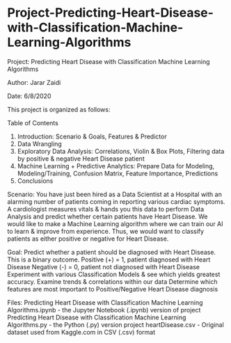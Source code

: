 # Project-Predicting-Heart-Disease-with-Classification-Machine-Learning-Algorithms
Project: Predicting Heart Disease with Classification Machine Learning Algorithms

Author: Jarar Zaidi

Date: 6/8/2020

This project is organized as follows:

Table of Contents

1. Introduction: Scenario & Goals, Features & Predictor
2. Data Wrangling
3. Exploratory Data Analysis: Correlations, Violin & Box Plots, Filtering data by positive & negative Heart Disease patient
4. Machine Learning + Predictive Analytics: Prepare Data for Modeling, Modeling/Training, Confusion Matrix, Feature Importance, Predictions
5. Conclusions

Scenario:
You have just been hired as a Data Scientist at a Hospital with an alarming number of patients coming in reporting various cardiac symptoms.
A cardiologist measures vitals & hands you this data to perform Data Analysis and predict whether certain patients have Heart Disease.
We would like to make a Machine Learning algorithm where we can train our AI to learn & improve from experience. 
Thus, we would want to classify patients as either positive or negative for Heart Disease.


Goal:
Predict whether a patient should be diagnosed with Heart Disease. This is a binary outcome.
  Positive (+) = 1, patient diagnosed with Heart Disease
  Negative (-) = 0, patient not diagnosed with Heart Disease
Experiment with various Classification Models & see which yields greatest accuracy.
Examine trends & correlations within our data
Determine which features are most important to Positive/Negative Heart Disease diagnosis

Files: 
    Predicting Heart Disease with Classification Machine Learning Algorithms.ipynb - the Jupyter Notebook (.ipynb) version of project
    Predicting Heart Disease with Classification Machine Learning Algorithms.py - the Python (.py) version project
    heartDisease.csv - Original dataset used from Kaggle.com in CSV (.csv) format
    
    
  
    
